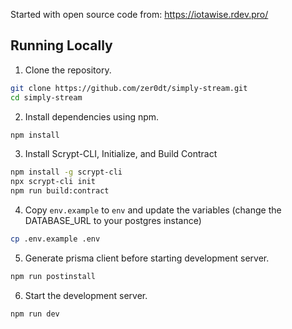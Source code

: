 Started with open source code from: https://iotawise.rdev.pro/

## Running Locally

1. Clone the repository.

```bash
git clone https://github.com/zer0dt/simply-stream.git
cd simply-stream
```

2. Install dependencies using npm.

```bash
npm install
```
3. Install Scrypt-CLI, Initialize, and Build Contract

```bash
npm install -g scrypt-cli
npx scrypt-cli init
npm run build:contract
```

4. Copy `env.example` to `env` and update the variables (change the DATABASE_URL to your postgres instance)

```bash
cp .env.example .env
``` 

5. Generate prisma client before starting development server.

```bash
npm run postinstall
```

6. Start the development server.

```bash
npm run dev
```

